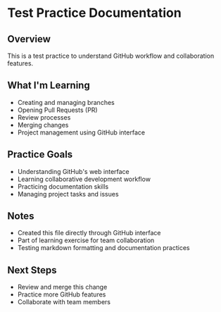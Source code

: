# Test Practice Documentation

## Overview
This is a test practice to understand GitHub workflow and collaboration features.

## What I'm Learning
- Creating and managing branches
- Opening Pull Requests (PR)
- Review processes
- Merging changes
- Project management using GitHub interface

## Practice Goals
- Understanding GitHub's web interface
- Learning collaborative development workflow
- Practicing documentation skills
- Managing project tasks and issues

## Notes
- Created this file directly through GitHub interface
- Part of learning exercise for team collaboration
- Testing markdown formatting and documentation practices

## Next Steps
- Review and merge this change
- Practice more GitHub features
- Collaborate with team members
